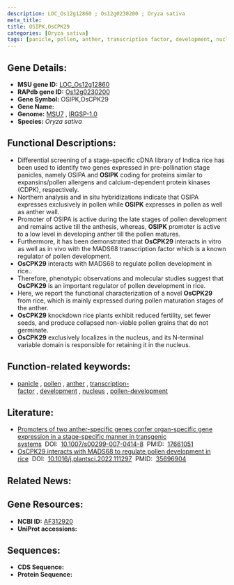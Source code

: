 ```yaml
---
description: LOC_Os12g12860 ; Os12g0230200 ; Oryza sativa
meta_title:
title: OSIPK,OsCPK29
categories: [Oryza sativa]
tags: [panicle, pollen, anther, transcription factor, development, nucleus, pollen development]
---
```


## Gene Details:
- **MSU gene ID:** [LOC_Os12g12860](http://rice.uga.edu/cgi-bin/ORF_infopage.cgi?orf=LOC_Os12g12860)  
- **RAPdb gene ID:** [Os12g0230200](https://rapdb.dna.affrc.go.jp/locus/?name=Os12g0230200)  
- **Gene Symbol:** OSIPK,OsCPK29
- **Gene Name:**
- **Genome:**  [MSU7](http://rice.uga.edu/)&nbsp;,&nbsp;[IRGSP-1.0](https://rapdb.dna.affrc.go.jp/download/irgsp1.html)
- **Species:** *Oryza sativa*

## Functional Descriptions:
   - Differential screening of a stage-specific cDNA library of Indica rice has been used to identify two genes expressed in pre-pollination stage panicles, namely OSIPA and **OSIPK** coding for proteins similar to expansins/pollen allergens and calcium-dependent protein kinases (CDPK), respectively.
   - Northern analysis and in situ hybridizations indicate that OSIPA expresses exclusively in pollen while **OSIPK** expresses in pollen as well as anther wall.
   - Promoter of OSIPA is active during the late stages of pollen development and remains active till the anthesis, whereas, **OSIPK** promoter is active to a low level in developing anther till the pollen matures.
   - Furthermore, it has been demonstrated that **OsCPK29** interacts in vitro as well as in vivo with the MADS68 transcription factor which is a known regulator of pollen development.
   - **OsCPK29** interacts with MADS68 to regulate pollen development in rice..
   - Therefore, phenotypic observations and molecular studies suggest that **OsCPK29** is an important regulator of pollen development in rice.
   - Here, we report the functional characterization of a novel **OsCPK29** from rice, which is mainly expressed during pollen maturation stages of the anther.
   - **OsCPK29** knockdown rice plants exhibit reduced fertility, set fewer seeds, and produce collapsed non-viable pollen grains that do not germinate.
   - **OsCPK29** exclusively localizes in the nucleus, and its N-terminal variable domain is responsible for retaining it in the nucleus.

## Function-related keywords:
   - [panicle](/tags/panicle/)&nbsp;,&nbsp;[pollen](/tags/pollen/)&nbsp;,&nbsp;[anther](/tags/anther/)&nbsp;,&nbsp;[transcription-factor](/tags/transcription-factor/)&nbsp;,&nbsp;[development](/tags/development/)&nbsp;,&nbsp;[nucleus](/tags/nucleus/)&nbsp;,&nbsp;[pollen-development](/tags/pollen-development/)

## Literature:
   - [Promoters of two anther-specific genes confer organ-specific gene expression in a stage-specific manner in transgenic systems](https://www.doi.org/10.1007/s00299-007-0414-8)&nbsp;&nbsp;DOI:&nbsp;&nbsp;[10.1007/s00299-007-0414-8](https://www.doi.org/10.1007/s00299-007-0414-8)&nbsp;&nbsp;PMID:&nbsp;&nbsp;[17661051](https://pubmed.ncbi.nlm.nih.gov/17661051/)
   - [OsCPK29 interacts with MADS68 to regulate pollen development in rice](https://www.doi.org/10.1016/j.plantsci.2022.111297)&nbsp;&nbsp;DOI:&nbsp;&nbsp;[10.1016/j.plantsci.2022.111297](https://www.doi.org/10.1016/j.plantsci.2022.111297)&nbsp;&nbsp;PMID:&nbsp;&nbsp;[35696904](https://pubmed.ncbi.nlm.nih.gov/35696904/)

## Related News:

## Gene Resources:
- **NCBI ID:**  [AF312920](http://www.ncbi.nlm.nih.gov/nuccore/AF312920)
- **UniProt accessions:** [](https://www.uniprot.org/uniprotkb//entry)

## Sequences:
- **CDS Sequence:**
- **Protein Sequence:**
